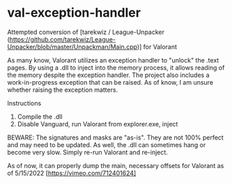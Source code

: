 # val-exception-handler

Attempted conversion of [tarekwiz / League-Unpacker (https://github.com/tarekwiz/League-Unpacker/blob/master/Unpackman/Main.cpp)] for Valorant

As many know, Valorant utilizes an exception handler to "unlock" the .text pages. By using a .dll to inject into the memory process, it allows reading of the memory despite the exception handler. The project also includes a work-in-progress exception that can be raised. As of know, I am unsure whether raising the exception matters. 

Instructions
1. Compile the .dll
2. Disable Vanguard, run Valorant from explorer.exe, inject

BEWARE: The signatures and masks are "as-is". They are not 100% perfect and may need to be updated. 
As well, the .dll can sometimes hang or become very slow. Simply re-run Valorant and re-inject. 

As of now, it can properly dump the main, necessary offsets for Valorant as of 5/15/2022
[https://vimeo.com/712401624]

